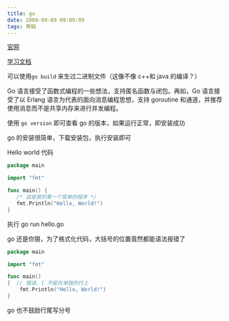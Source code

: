 ```yaml
---
title: go
date: 2009-09-09 09:09:09
tags: 草稿
---
```


[官网](https://go.dev/)

[学习文档](https://www.runoob.com/go/go-tutorial.html)

可以使用`go build` 来生过二进制文件（这像不像 c++和 java 的编译？）

Go 语言接受了函数式编程的一些想法，支持匿名函数与闭包。再如，Go 语言接受了以 Erlang 语言为代表的面向消息编程思想，支持 goroutine 和通道，并推荐使用消息而不是共享内存来进行并发编程。

使用 `go version` 即可查看 go 的版本，如果运行正常，即安装成功

go 的安装很简单，下载安装包，执行安装即可

Hello world 代码

```go
package main

import "fmt"

func main() {
   /* 这是我的第一个简单的程序 */
   fmt.Println("Hello, World!")
}
```

执行 go run hello.go

go 还是你狠，为了格式化代码，大括号的位置竟然都能语法报错了

```go
package main

import "fmt"

func main()
{  // 错误，{ 不能在单独的行上
    fmt.Println("Hello, World!")
}
```

go 也不鼓励行尾写分号
